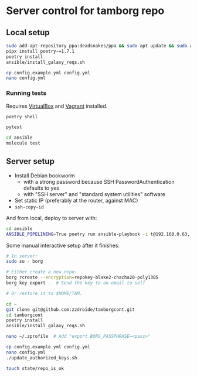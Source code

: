 # Server control for tamborg repo

## Local setup
```sh
sudo add-apt-repository ppa:deadsnakes/ppa && sudo apt update && sudo apt install python3.12
pipx install poetry~=1.7.1
poetry install
ansible/install_galaxy_reqs.sh

cp config.example.yml config.yml
nano config.yml
```

### Running tests

Requires [VirtualBox](https://www.virtualbox.org/wiki/Linux_Downloads#Debian-basedLinuxdistributions) and [Vagrant](https://developer.hashicorp.com/vagrant/install?product_intent=vagrant#Linux) installed.

```sh
poetry shell

pytest

cd ansible
molecule test
```

## Server setup

- Install Debian bookworm
  - with a strong password because SSH PasswordAuthentication defaults to yes
  - with "SSH server" and "standard system utilities" software
- Set static IP (preferably at the router, against MAC)
- `ssh-copy-id`

And from local, deploy to server with:
```sh
cd ansible
ANSIBLE_PIPELINING=True poetry run ansible-playbook -i t@192.168.0.63, -l t@192.168.0.63 --ask-become-pass playbooks/deploy.yml
```

Some manual interactive setup after it finishes:
```sh
# In server:
sudo su - borg

# Either create a new repo:
borg rcreate --encryption=repokey-blake2-chacha20-poly1305
borg key export -  # Send the key to an email to self

# Or restore it to $HOME/TAM.

cd ~
git clone git@github.com:zzdroide/tamborgcont.git
cd tamborgcont
poetry install
ansible/install_galaxy_reqs.sh

nano ~/.zprofile  # Add "export BORG_PASSPHRASE=<pass>"

cp config.example.yml config.yml
nano config.yml
./update_authorized_keys.sh

touch state/repo_is_ok
```
